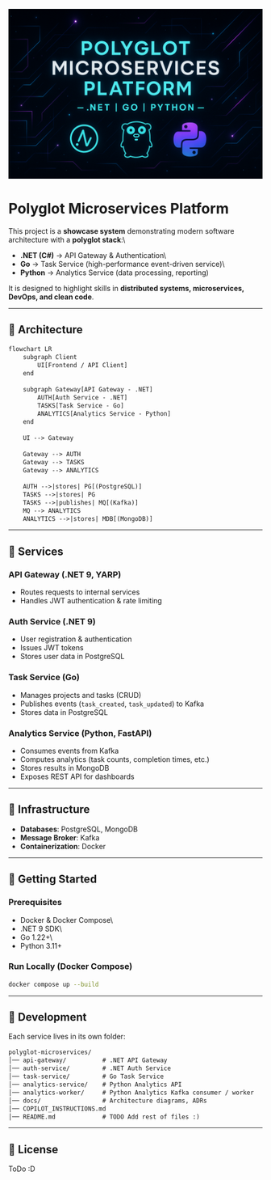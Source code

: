 ![polygot microservices](polygot-microservices.png)
# Polyglot Microservices Platform

This project is a **showcase system** demonstrating modern software
architecture with a **polyglot stack**:\
- **.NET (C#)** → API Gateway & Authentication\
- **Go** → Task Service (high-performance event-driven service)\
- **Python** → Analytics Service (data processing, reporting)

It is designed to highlight skills in **distributed systems,
microservices, DevOps, and clean code**.

------------------------------------------------------------------------

## 🔹 Architecture

``` mermaid
flowchart LR
    subgraph Client
        UI[Frontend / API Client]
    end

    subgraph Gateway[API Gateway - .NET]
        AUTH[Auth Service - .NET]
        TASKS[Task Service - Go]
        ANALYTICS[Analytics Service - Python]
    end

    UI --> Gateway

    Gateway --> AUTH
    Gateway --> TASKS
    Gateway --> ANALYTICS

    AUTH -->|stores| PG[(PostgreSQL)]
    TASKS -->|stores| PG
    TASKS -->|publishes| MQ[(Kafka)]
    MQ --> ANALYTICS
    ANALYTICS -->|stores| MDB[(MongoDB)]
```

------------------------------------------------------------------------

## 🔹 Services

### API Gateway (.NET 9, YARP)

-   Routes requests to internal services
-   Handles JWT authentication & rate limiting

### Auth Service (.NET 9)

-   User registration & authentication
-   Issues JWT tokens
-   Stores user data in PostgreSQL

### Task Service (Go)

-   Manages projects and tasks (CRUD)
-   Publishes events (`task_created`, `task_updated`) to Kafka
-   Stores data in PostgreSQL

### Analytics Service (Python, FastAPI)

-   Consumes events from Kafka
-   Computes analytics (task counts, completion times, etc.)
-   Stores results in MongoDB
-   Exposes REST API for dashboards

------------------------------------------------------------------------

## 🔹 Infrastructure

-   **Databases**: PostgreSQL, MongoDB
-   **Message Broker**: Kafka
-   **Containerization**: Docker

------------------------------------------------------------------------

## 🔹 Getting Started

### Prerequisites

-   Docker & Docker Compose\
-   .NET 9 SDK\
-   Go 1.22+\
-   Python 3.11+

### Run Locally (Docker Compose)

``` bash
docker compose up --build
```

------------------------------------------------------------------------

## 🔹 Development

Each service lives in its own folder:

    polyglot-microservices/
    │── api-gateway/          # .NET API Gateway
    │── auth-service/         # .NET Auth Service
    │── task-service/         # Go Task Service
    │── analytics-service/    # Python Analytics API
    │── analytics-worker/     # Python Analytics Kafka consumer / worker
    │── docs/                 # Architecture diagrams, ADRs
    │── COPILOT_INSTRUCTIONS.md
    │── README.md             # TODO Add rest of files :)


------------------------------------------------------------------------

## 🔹 License

ToDo :D
